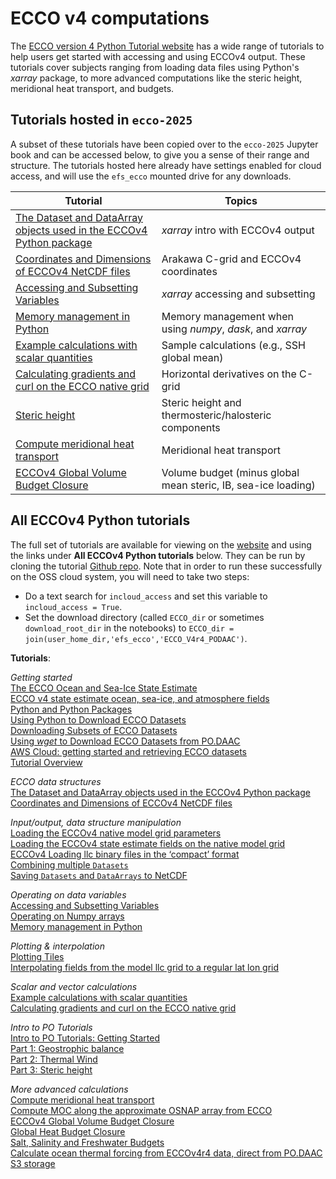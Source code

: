 # ECCO v4 computations

The [ECCO version 4 Python Tutorial website](https://ecco-v4-python-tutorial.readthedocs.io/) has a wide range of tutorials to help users get started with accessing and using ECCOv4 output. These tutorials cover subjects ranging from loading data files using Python's *xarray* package, to more advanced computations like the steric height, meridional heat transport, and budgets.

## Tutorials hosted in `ecco-2025`

A subset of these tutorials have been copied over to the `ecco-2025` Jupyter book and can be accessed below, to give you a sense of their range and structure. The tutorials hosted here already have settings enabled for cloud access, and will use the `efs_ecco` mounted drive for any downloads.

| Tutorial | Topics |
| - | - |
| [The Dataset and DataArray objects used in the ECCOv4 Python package](./ECCO_v4_computations/ECCO_v4_data_structure_basics.ipynb) | *xarray* intro with ECCOv4 output |
| [Coordinates and Dimensions of ECCOv4 NetCDF files](./ECCO_v4_computations/ECCO_v4_Coordinates_and_Dimensions_of_ECCOv4_NetCDF_files.ipynb) | Arakawa C-grid and ECCOv4 coordinates |
| [Accessing and Subsetting Variables](./ECCO_v4_computations/ECCO_v4_Accessing_and_Subsetting_Variables.ipynb) | *xarray* accessing and subsetting |
| [Memory management in Python](./ECCO_v4_computations/ECCO_v4_Memory_management.ipynb) | Memory management when using *numpy*, *dask*, and *xarray* |
| [Example calculations with scalar quantities](./ECCO_v4_computations/ECCO_v4_Example_calculations_with_scalar_quantities.ipynb) | Sample calculations (e.g., SSH global mean) |
| [Calculating gradients and curl on the ECCO native grid](./ECCO_v4_computations/ECCO_v4_Gradient_calc_on_native_grid.ipynb) | Horizontal derivatives on the C-grid |
| [Steric height](./ECCO_v4_computations/Steric_height.ipynb) | Steric height and thermosteric/halosteric components |
| [Compute meridional heat transport](./ECCO_v4_computations/ECCO_v4_Example_MHT.ipynb) | Meridional heat transport |
| [ECCOv4 Global Volume Budget Closure](./ECCO_v4_computations/ECCO_v4_Volume_budget_closure.ipynb) | Volume budget (minus global mean steric, IB, sea-ice loading) |


## All ECCOv4 Python tutorials

The full set of tutorials are available for viewing on the [website](https://ecco-v4-python-tutorial.readthedocs.io/) and using the links under **All ECCOv4 Python tutorials** below. They can be run by cloning the tutorial [Github repo](https://github.com/ECCO-GROUP/ECCO-v4-Python-Tutorial). Note that in order to run these successfully on the OSS cloud system, you will need to take two steps:

- Do a text search for `incloud_access` and set this variable to `incloud_access = True`.
- Set the download directory (called `ECCO_dir` or sometimes `download_root_dir` in the notebooks) to `ECCO_dir = join(user_home_dir,'efs_ecco','ECCO_V4r4_PODAAC')`.


**Tutorials**:

*Getting started*\
[The ECCO Ocean and Sea-Ice State Estimate](https://ecco-v4-python-tutorial.readthedocs.io/intro.html)\
[ECCO v4 state estimate ocean, sea-ice, and atmosphere fields](https://ecco-v4-python-tutorial.readthedocs.io/fields.html)\
[Python and Python Packages](https://ecco-v4-python-tutorial.readthedocs.io/Installing_Python_and_Python_Packages.html)\
[Using Python to Download ECCO Datasets](https://ecco-v4-python-tutorial.readthedocs.io/Downloading_ECCO_Datasets_from_PODAAC_Python.html)\
[Downloading Subsets of ECCO Datasets](https://ecco-v4-python-tutorial.readthedocs.io/Downloading_Subsets_of_ECCO_Datasets.html)\
[Using *wget* to Download ECCO Datasets from PO.DAAC](https://ecco-v4-python-tutorial.readthedocs.io/Tutorial_wget_Command_Line_HTTPS_Downloading_ECCO_Datasets_from_PODAAC.html)\
[AWS Cloud: getting started and retrieving ECCO datasets](https://ecco-v4-python-tutorial.readthedocs.io/AWS_Cloud_getting_started.html)\
[Tutorial Overview](https://ecco-v4-python-tutorial.readthedocs.io/Tutorial_Introduction.html)

*ECCO data structures*\
[The Dataset and DataArray objects used in the ECCOv4 Python package](https://ecco-v4-python-tutorial.readthedocs.io/ECCO_v4_data_structure_basics.html)\
[Coordinates and Dimensions of ECCOv4 NetCDF files](https://ecco-v4-python-tutorial.readthedocs.io/ECCO_v4_Coordinates_and_Dimensions_of_ECCOv4_NetCDF_files.html)

*Input/output, data structure manipulation*\
[Loading the ECCOv4 native model grid parameters](https://ecco-v4-python-tutorial.readthedocs.io/ECCO_v4_Loading_the_ECCOv4_native_model_grid_parameters.html)\
[Loading the ECCOv4 state estimate fields on the native model grid](https://ecco-v4-python-tutorial.readthedocs.io/ECCO_v4_Loading_the_ECCOv4_state_estimate_fields_on_the_native_model_grid.html)\
[ECCOv4 Loading llc binary files in the ‘compact’ format](https://ecco-v4-python-tutorial.readthedocs.io/ECCO_v4_Loading_LLC_compact_binary_files.html)\
[Combining multiple `Datasets`](https://ecco-v4-python-tutorial.readthedocs.io/ECCO_v4_Combining_Multiple_Datasets.html)\
[Saving `Datasets` and `DataArrays` to NetCDF](https://ecco-v4-python-tutorial.readthedocs.io/ECCO_v4_Saving_Datasets_and_DataArrays_to_NetCDF.html)

*Operating on data variables*\
[Accessing and Subsetting Variables](https://ecco-v4-python-tutorial.readthedocs.io/ECCO_v4_Accessing_and_Subsetting_Variables.html)\
[Operating on Numpy arrays](https://ecco-v4-python-tutorial.readthedocs.io/ECCO_v4_Operating_on_Numpy_Arrays.html)\
[Memory management in Python](https://ecco-v4-python-tutorial.readthedocs.io/ECCO_v4_Memory_management.html)

*Plotting & interpolation*\
[Plotting Tiles](https://ecco-v4-python-tutorial.readthedocs.io/ECCO_v4_Plotting_Tiles.html)\
[Interpolating fields from the model llc grid to a regular lat lon grid](https://ecco-v4-python-tutorial.readthedocs.io/ECCO_v4_Interpolating_Fields_to_LatLon_Grid.html)

*Scalar and vector calculations*\
[Example calculations with scalar quantities](https://ecco-v4-python-tutorial.readthedocs.io/ECCO_v4_Example_calculations_with_scalar_quantities.html)\
[Calculating gradients and curl on the ECCO native grid](https://ecco-v4-python-tutorial.readthedocs.io/ECCO_v4_Gradient_calc_on_native_grid.html)

*Intro to PO Tutorials*\
[Intro to PO Tutorials: Getting Started](https://ecco-v4-python-tutorial.readthedocs.io/Intro_to_PO_start.html)\
[Part 1: Geostrophic balance](https://ecco-v4-python-tutorial.readthedocs.io/Geostrophic_balance.html)\
[Part 2: Thermal Wind](https://ecco-v4-python-tutorial.readthedocs.io/Thermal_wind.html)\
[Part 3: Steric height](https://ecco-v4-python-tutorial.readthedocs.io/Steric_height.html)

*More advanced calculations*\
[Compute meridional heat transport](https://ecco-v4-python-tutorial.readthedocs.io/ECCO_v4_Example_MHT.html)\
[Compute MOC along the approximate OSNAP array from ECCO](https://ecco-v4-python-tutorial.readthedocs.io/ECCO_v4_Example_OSNAP.html)\
[ECCOv4 Global Volume Budget Closure](https://ecco-v4-python-tutorial.readthedocs.io/ECCO_v4_Volume_budget_closure.html)\
[Global Heat Budget Closure](https://ecco-v4-python-tutorial.readthedocs.io/ECCO_v4_Heat_budget_closure.html)\
[Salt, Salinity and Freshwater Budgets](https://ecco-v4-python-tutorial.readthedocs.io/ECCO_v4_Salt_and_salinity_budget.html)\
[Calculate ocean thermal forcing from ECCOv4r4 data, direct from PO.DAAC S3 storage](https://ecco-v4-python-tutorial.readthedocs.io/ECCO_v4_Calculating_the_ECCOv4_ocean_thermal_forcing.html)